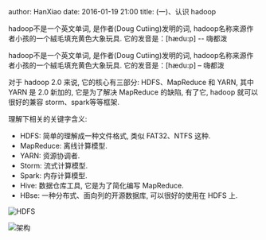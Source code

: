author: HanXiao
date: 2016-01-19 21:00
title: (一)、认识 hadoop

hadoop不是一个英文单词, 是作者(Doug Cutiing)发明的词, hadoop名称来源作者小孩的一个絨毛填充黄色大象玩具.
它的发音是：[hædu:p] -- 嗨都泼

hadoop不是一个英文单词, 是作者(Doug Cutiing)发明的词, hadoop名称来源作者小孩的一个絨毛填充黄色大象玩具. 它的发音是：[hædu:p] – 嗨都泼

对于 hadoop 2.0 来说, 它的核心有三部分: HDFS、MapReduce 和 YARN, 其中 YARN 是 2.0 新加的, 它是为了解决 MapReduce 的缺陷, 有了它, hadoop 就可以很好的兼容 storm、spark等等框架.

理解下相关的关键字含义:
- HDFS: 简单的理解成一种文件格式, 类似 FAT32、NTFS 这种.
- MapReduce: 离线计算模型.
- YARN: 资源协调者.
- Storm: 流式计算模型.
- Spark: 内存计算模型.
- Hive: 数据仓库工具, 它是为了简化编写 MapReduce.
- HBse: 一种分布式、面向列的开源数据库, 可以很好的使用在 HDFS 上.

![HDFS](http://i62.tinypic.com/2ex55ih.jpg)

![架构](http://i61.tinypic.com/t866c1.jpg)
